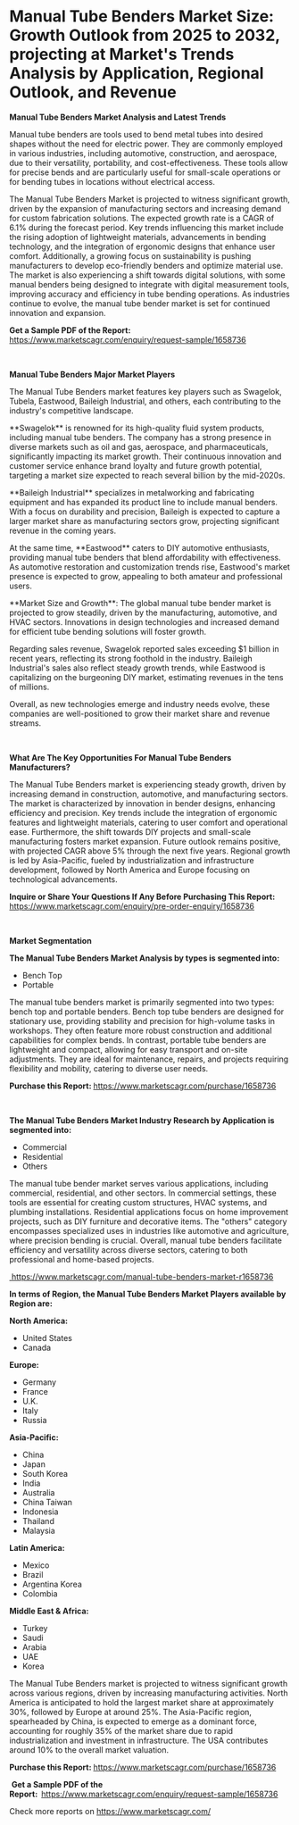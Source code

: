 <p><h1>Manual Tube Benders Market Size: Growth Outlook from 2025 to 2032, projecting at Market's Trends Analysis by Application, Regional Outlook, and Revenue</h1></p><p><strong>Manual Tube Benders Market Analysis and Latest Trends</strong></p>
<p><p>Manual tube benders are tools used to bend metal tubes into desired shapes without the need for electric power. They are commonly employed in various industries, including automotive, construction, and aerospace, due to their versatility, portability, and cost-effectiveness. These tools allow for precise bends and are particularly useful for small-scale operations or for bending tubes in locations without electrical access.</p><p>The Manual Tube Benders Market is projected to witness significant growth, driven by the expansion of manufacturing sectors and increasing demand for custom fabrication solutions. The expected growth rate is a CAGR of 6.1% during the forecast period. Key trends influencing this market include the rising adoption of lightweight materials, advancements in bending technology, and the integration of ergonomic designs that enhance user comfort. Additionally, a growing focus on sustainability is pushing manufacturers to develop eco-friendly benders and optimize material use. The market is also experiencing a shift towards digital solutions, with some manual benders being designed to integrate with digital measurement tools, improving accuracy and efficiency in tube bending operations. As industries continue to evolve, the manual tube bender market is set for continued innovation and expansion.</p></p>
<p><strong>Get a Sample PDF of the Report:&nbsp;</strong> <a href="https://www.marketscagr.com/enquiry/request-sample/1658736?utm_campaign=2476&utm_medium=2&utm_source=Github&utm_content=ia&utm_term=08042025&utm_id=manual-tube-benders">https://www.marketscagr.com/enquiry/request-sample/1658736</a></p>
<p>&nbsp;</p>
<p><strong>Manual Tube Benders Major Market Players</strong></p>
<p><p>The Manual Tube Benders market features key players such as Swagelok, Tubela, Eastwood, Baileigh Industrial, and others, each contributing to the industry's competitive landscape. </p><p>**Swagelok** is renowned for its high-quality fluid system products, including manual tube benders. The company has a strong presence in diverse markets such as oil and gas, aerospace, and pharmaceuticals, significantly impacting its market growth. Their continuous innovation and customer service enhance brand loyalty and future growth potential, targeting a market size expected to reach several billion by the mid-2020s.</p><p>**Baileigh Industrial** specializes in metalworking and fabricating equipment and has expanded its product line to include manual benders. With a focus on durability and precision, Baileigh is expected to capture a larger market share as manufacturing sectors grow, projecting significant revenue in the coming years.</p><p>At the same time, **Eastwood** caters to DIY automotive enthusiasts, providing manual tube benders that blend affordability with effectiveness. As automotive restoration and customization trends rise, Eastwood's market presence is expected to grow, appealing to both amateur and professional users.</p><p>**Market Size and Growth**: The global manual tube bender market is projected to grow steadily, driven by the manufacturing, automotive, and HVAC sectors. Innovations in design technologies and increased demand for efficient tube bending solutions will foster growth.</p><p>Regarding sales revenue, Swagelok reported sales exceeding $1 billion in recent years, reflecting its strong foothold in the industry. Baileigh Industrial's sales also reflect steady growth trends, while Eastwood is capitalizing on the burgeoning DIY market, estimating revenues in the tens of millions.</p><p>Overall, as new technologies emerge and industry needs evolve, these companies are well-positioned to grow their market share and revenue streams.</p></p>
<p>&nbsp;</p>
<p><strong>What Are The Key Opportunities For Manual Tube Benders Manufacturers?</strong></p>
<p><p>The Manual Tube Benders market is experiencing steady growth, driven by increasing demand in construction, automotive, and manufacturing sectors. The market is characterized by innovation in bender designs, enhancing efficiency and precision. Key trends include the integration of ergonomic features and lightweight materials, catering to user comfort and operational ease. Furthermore, the shift towards DIY projects and small-scale manufacturing fosters market expansion. Future outlook remains positive, with projected CAGR above 5% through the next five years. Regional growth is led by Asia-Pacific, fueled by industrialization and infrastructure development, followed by North America and Europe focusing on technological advancements.</p></p>
<p><strong>Inquire or Share Your Questions If Any Before Purchasing This Report:</strong> <a href="https://www.marketscagr.com/enquiry/pre-order-enquiry/1658736?utm_campaign=2476&utm_medium=2&utm_source=Github&utm_content=ia&utm_term=08042025&utm_id=manual-tube-benders">https://www.marketscagr.com/enquiry/pre-order-enquiry/1658736</a></p>
<p>&nbsp;</p>
<p><strong>Market Segmentation</strong></p>
<p><strong>The Manual Tube Benders Market Analysis by types is segmented into:</strong></p>
<p><ul><li>Bench Top</li><li>Portable</li></ul></p>
<p><p>The manual tube benders market is primarily segmented into two types: bench top and portable benders. Bench top tube benders are designed for stationary use, providing stability and precision for high-volume tasks in workshops. They often feature more robust construction and additional capabilities for complex bends. In contrast, portable tube benders are lightweight and compact, allowing for easy transport and on-site adjustments. They are ideal for maintenance, repairs, and projects requiring flexibility and mobility, catering to diverse user needs.</p></p>
<p><strong>Purchase this Report:&nbsp;</strong><a href="https://www.marketscagr.com/purchase/1658736?utm_campaign=2476&utm_medium=2&utm_source=Github&utm_content=ia&utm_term=08042025&utm_id=manual-tube-benders">https://www.marketscagr.com/purchase/1658736</a></p>
<p>&nbsp;</p>
<p><strong>The Manual Tube Benders Market Industry Research by Application is segmented into:</strong></p>
<p><ul><li>Commercial</li><li>Residential</li><li>Others</li></ul></p>
<p><p>The manual tube bender market serves various applications, including commercial, residential, and other sectors. In commercial settings, these tools are essential for creating custom structures, HVAC systems, and plumbing installations. Residential applications focus on home improvement projects, such as DIY furniture and decorative items. The "others" category encompasses specialized uses in industries like automotive and agriculture, where precision bending is crucial. Overall, manual tube benders facilitate efficiency and versatility across diverse sectors, catering to both professional and home-based projects.</p></p>
<p><a href="https://www.marketscagr.com/manual-tube-benders-market-r1658736?utm_campaign=2476&utm_medium=2&utm_source=Github&utm_content=ia&utm_term=08042025&utm_id=manual-tube-benders">&nbsp;https://www.marketscagr.com/manual-tube-benders-market-r1658736</a></p>
<p><strong>In terms of Region, the Manual Tube Benders Market Players available by Region are:</strong></p>
<p>
    <p> <strong> North America: </strong>
        <ul>
            <li>United States</li>
            <li>Canada</li>
        </ul>
        </p> 
    <p> <strong> Europe: </strong>
        <ul>
            <li>Germany</li>
            <li>France</li>
            <li>U.K.</li>
            <li>Italy</li>
            <li>Russia</li>
        </ul>
        </p> 
    <p> <strong> Asia-Pacific: </strong>
        <ul>
            <li>China</li>
            <li>Japan</li>
            <li>South Korea</li>
            <li>India</li>
            <li>Australia</li>
            <li>China Taiwan</li>
            <li>Indonesia</li>
            <li>Thailand</li>
            <li>Malaysia</li>
        </ul>
        </p> 
    <p> <strong> Latin America: </strong>
        <ul>
            <li>Mexico</li>
            <li>Brazil</li>
            <li>Argentina Korea</li>
            <li>Colombia</li>
        </ul>
        </p> 
    <p> <strong> Middle East & Africa: </strong>
        <ul>
            <li>Turkey</li>
            <li>Saudi</li>
            <li>Arabia</li>
            <li>UAE</li>
            <li>Korea</li>
        </ul>
    </p>
    </p>
<p><p>The Manual Tube Benders market is projected to witness significant growth across various regions, driven by increasing manufacturing activities. North America is anticipated to hold the largest market share at approximately 30%, followed by Europe at around 25%. The Asia-Pacific region, spearheaded by China, is expected to emerge as a dominant force, accounting for roughly 35% of the market share due to rapid industrialization and investment in infrastructure. The USA contributes around 10% to the overall market valuation.</p></p>
<p><strong>Purchase this Report: </strong><a href="https://www.marketscagr.com/purchase/1658736?utm_campaign=2476&utm_medium=2&utm_source=Github&utm_content=ia&utm_term=08042025&utm_id=manual-tube-benders">https://www.marketscagr.com/purchase/1658736</a></p>
<p>&nbsp;<strong>Get a Sample PDF of the Report:&nbsp;&nbsp;</strong><a href="https://www.marketscagr.com/enquiry/request-sample/1658736?utm_campaign=2476&utm_medium=2&utm_source=Github&utm_content=ia&utm_term=08042025&utm_id=manual-tube-benders">https://www.marketscagr.com/enquiry/request-sample/1658736</a></p>
<p><strong></strong></p>
<p>Check more reports on <a href="https://www.marketscagr.com/?utm_campaign=2476&utm_medium=2&utm_source=Github&utm_content=ia&utm_term=08042025&utm_id=manual-tube-benders">https://www.marketscagr.com/</a></p>